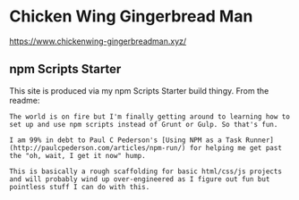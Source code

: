 # Chicken Wing Gingerbread Man

https://www.chickenwing-gingerbreadman.xyz/

## npm Scripts Starter

This site is produced via my npm Scripts Starter build thingy. From the readme:

    The world is on fire but I'm finally getting around to learning how to set up and use npm scripts instead of Grunt or Gulp. So that's fun.

    I am 99% in debt to Paul C Pederson's [Using NPM as a Task Runner](http://paulcpederson.com/articles/npm-run/) for helping me get past the "oh, wait, I get it now" hump.

    This is basically a rough scaffolding for basic html/css/js projects and will probably wind up over-engineered as I figure out fun but pointless stuff I can do with this.
